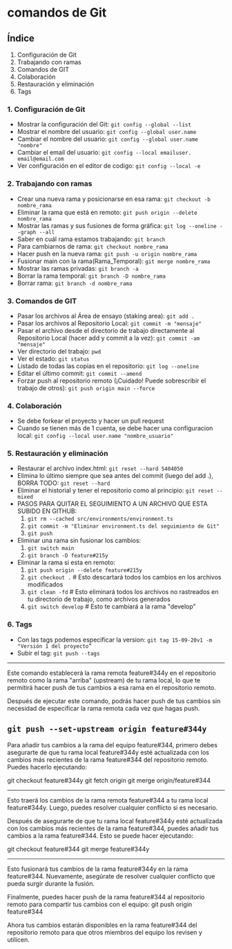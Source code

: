 # comandos de Git

## Índice
1. Configuración de Git
2. Trabajando con ramas
3. Comandos de GIT
4. Colaboración
5. Restauración y eliminación
6. Tags

### 1. Configuración de Git
- Mostrar la configuración del Git: `git config --global --list`
- Mostrar el nombre del usuario: `git config --global user.name`
- Cambiar el nombre del usuario: `git config --global user.name "nombre"`
- Cambiar el email del usuario: `git config --local emailuser. email@email.com`
- Ver configuración en el editor de codigo: `git config --local -e`

### 2. Trabajando con ramas
- Crear una nueva rama y posicionarse en esa rama: `git checkout -b nombre_rama`
- Eliminar la rama que está en remoto: `git push origin --delete nombre_rama`
- Mostrar las ramas y sus fusiones de forma gráfica: `git log --oneline --graph --all`
- Saber en cuál rama estamos trabajando: `git branch`
- Para cambiarnos de rama: `git checkout nombre_rama`
- Hacer push en la nueva rama: `git push -u origin nombre_rama`
- Fusionar main con la rama(Rama_Temporal): `git merge nombre_rama`
- Mostrar las ramas privadas: `git branch -a`
- Borrar la rama temporal: `git branch -D nombre_rama`
- Borrar rama: `git branch -d nombre_rama`

### 3. Comandos de GIT
- Pasar los archivos al Área de ensayo (staking area): `git add .`
- Pasar los archivos al Repositorio Local: `git commit -m "mensaje"`
- Pasar el archivo desde el directorio de trabajo directamente al Repositorio Local (hacer add y commit a la vez): `git commit -am "mensaje"`
- Ver directorio del trabajo: `pwd`
- Ver el estado: `git status`
- Listado de todas las copias en el repositorio: `git log --oneline`
- Editar el último commit: `git commit --amend`
- Forzar push al repositorio remoto (¡Cuidado! Puede sobrescribir el trabajo de otros): `git push origin main --force`

### 4. Colaboración
- Se debe forkear el proyecto y hacer un pull request
- Cuando se tienen más de 1 cuenta, se debe hacer una configuracion local: `git config --local user.name "nombre_usuario"`

### 5. Restauración y eliminación
- Restaurar el archivo index.html: `git reset --hard 5404050`
- Elimina lo último siempre que sea antes del commit (luego del add .), BORRA TODO: `git reset --hard`
- Eliminar el historial y tener el repositorio como al principio: `git reset --mixed`
- PASOS PARA QUITAR EL SEGUIMIENTO A UN ARCHIVO QUE ESTA SUBIDO EN GITHUB:
  1. `git rm --cached src/environments/environment.ts`
  2. `git commit -m "Eliminar environment.ts del seguimiento de Git"`
  3. `git push`
- Eliminar una rama sin fusionar los cambios:
  1. `git switch main`
  2. `git branch -D feature#215y`
- Eliminar la rama si esta en remoto:
  1. `git push origin --delete feature#215y`
  2. `git checkout .`  # Esto descartará todos los cambios en los archivos modificados
  3. `git clean -fd`   # Esto eliminará todos los archivos no rastreados en tu directorio de trabajo, como archivos generados
  4. `git switch develop`  # Esto te cambiará a la rama "develop"

### 6. Tags
- Con las tags podemos especificar la version: `git tag 15-09-20v1 -m "Versión 1 del proyecto”`
- Subir el tag: `git push --tags`


----
Este comando establecerá la rama remota feature#344y en el repositorio remoto como la rama "arriba" (upstream) de tu rama local, lo que te permitirá hacer push de tus cambios a esa rama en el repositorio remoto.

Después de ejecutar este comando, podrás hacer push de tus cambios sin necesidad de especificar la rama remota cada vez que hagas push.

`git push --set-upstream origin feature#344y`
-------

Para añadir tus cambios a la rama del equipo feature#344, primero debes asegurarte de que tu rama local feature#344y esté actualizada con los cambios más recientes de la rama feature#344 del repositorio remoto. Puedes hacerlo ejecutando:

git checkout feature#344y
git fetch origin
git merge origin/feature#344

----
Esto traerá los cambios de la rama remota feature#344 a tu rama local feature#344y. Luego, puedes resolver cualquier conflicto si es necesario.

Después de asegurarte de que tu rama local feature#344y esté actualizada con los cambios más recientes de la rama feature#344, puedes añadir tus cambios a la rama feature#344. Esto se puede hacer ejecutando:



git checkout feature#344
git merge feature#344y


----
Esto fusionará tus cambios de la rama feature#344y en la rama feature#344. Nuevamente, asegúrate de resolver cualquier conflicto que pueda surgir durante la fusión.

Finalmente, puedes hacer push de la rama feature#344 al repositorio remoto para compartir tus cambios con el equipo:
git push origin feature#344

Ahora tus cambios estarán disponibles en la rama feature#344 del repositorio remoto para que otros miembros del equipo los revisen y utilicen.
